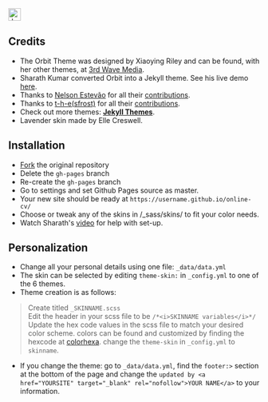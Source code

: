 <a href="https://jekyll-themes.com">
<img src="https://img.shields.io/badge/featured%20on-JT-red.svg" height="25" alt="Jekyll Themes Shield" >
</a>

## Credits
- The Orbit Theme was designed by Xiaoying Riley and can be found, with her other themes, at [3rd Wave Media](http://themes.3rdwavemedia.com/).
- Sharath Kumar converted Orbit into a Jekyll theme. See his live demo [here](https://online-cv.webjeda.com).
- Thanks to [Nelson Estevão](https://github.com/nelsonmestevao) for all their [contributions](https://github.com/sharu725/online-cv/commits?author=nelsonmestevao).
- Thanks to [t-h-e(sfrost)](https://github.com/t-h-e) for all their [contributions](https://github.com/sharu725/online-cv/commits?author=t-h-e).
- Check out more themes: [**Jekyll Themes**](http://jekyll-themes.com).
- Lavender skin made by Elle Creswell.

## Installation
* [Fork](https://github.com/sharu725/online-cv/fork) the original repository
* Delete the `gh-pages` branch
* Re-create the `gh-pages` branch
* Go to settings and set Github Pages source as master.
* Your new site should be ready at `https://username.github.io/online-cv/`
* Choose or tweak any of the skins in /_sass/skins/ to fit your color needs. 
* Watch Sharath's [video](https://www.youtube.com/embed/T2nx6tj-ZH4) for help with set-up.

## Personalization
* Change all your personal details using one file: `_data/data.yml`
* The skin can be selected by editing `theme-skin:` in `_config.yml` to one of the 6 themes. 
* Theme creation is as follows: 
>   Create titled `_SKINNAME.scss`  
>   Edit the header in your scss file to be `/*<i>SKINNAME variables</i>*/`
>   Update the hex code values in the scss file to match your desired color scheme. colors can be found and customized by finding the hexcode at [colorhexa](https://www.colorhexa.com/).
>   change the `theme-skin` in `_config.yml` to `skinname`.

* If you change the theme: go to `_data/data.yml`, find the `footer:>` section at the bottom of the page and change the `updated by <a href="YOURSITE" target="_blank" rel="nofollow">YOUR NAME</a>` to your information. 
